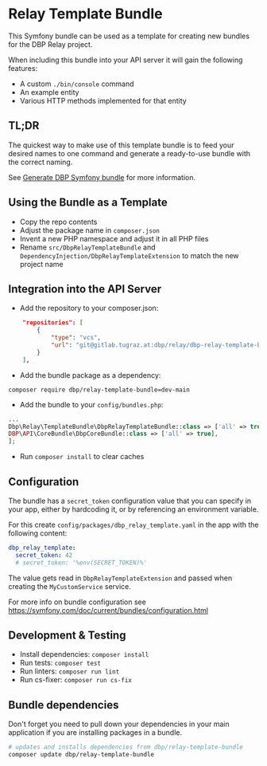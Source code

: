 # Relay Template Bundle

This Symfony bundle can be used as a template for creating new bundles for the
DBP Relay project.

When including this bundle into your API server it will gain the following
features:

* A custom `./bin/console` command
* An example entity
* Various HTTP methods implemented for that entity

## TL;DR

The quickest way to make use of this template bundle is to feed your desired names
to one command and generate a ready-to-use bundle with the correct naming.

See [Generate DBP Symfony bundle](https://dbp-demo.tugraz.at/dev-guide/relay/naming/#generate-dbp-symfony-bundle) for more information.


## Using the Bundle as a Template

* Copy the repo contents
* Adjust the package name in `composer.json`
* Invent a new PHP namespace and adjust it in all PHP files
* Rename `src/DbpRelayTemplateBundle` and `DependencyInjection/DbpRelayTemplateExtension` to match the new project name

## Integration into the API Server

* Add the repository to your composer.json:

```json
    "repositories": [
        {
            "type": "vcs",
            "url": "git@gitlab.tugraz.at:dbp/relay/dbp-relay-template-bundle.git"
        }
    ],
```

* Add the bundle package as a dependency:

```
composer require dbp/relay-template-bundle=dev-main
```

* Add the bundle to your `config/bundles.php`:

```php
...
Dbp\Relay\TemplateBundle\DbpRelayTemplateBundle::class => ['all' => true],
DBP\API\CoreBundle\DbpCoreBundle::class => ['all' => true],
];
```

* Run `composer install` to clear caches

## Configuration

The bundle has a `secret_token` configuration value that you can specify in your
app, either by hardcoding it, or by referencing an environment variable.

For this create `config/packages/dbp_relay_template.yaml` in the app with the following
content:

```yaml
dbp_relay_template:
  secret_token: 42
  # secret_token: '%env(SECRET_TOKEN)%'
```

The value gets read in `DbpRelayTemplateExtension` and passed when creating the
`MyCustomService` service.

For more info on bundle configuration see
https://symfony.com/doc/current/bundles/configuration.html

## Development & Testing

* Install dependencies: `composer install`
* Run tests: `composer test`
* Run linters: `composer run lint`
* Run cs-fixer: `composer run cs-fix`

## Bundle dependencies

Don't forget you need to pull down your dependencies in your main application if you are installing packages in a bundle.

```bash
# updates and installs dependencies from dbp/relay-template-bundle
composer update dbp/relay-template-bundle
```
